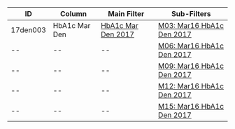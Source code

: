 ID | Column | Main Filter | Sub-Filters | 
-- | ------ | -------| -----------|
17den003| HbA1c Mar Den | [HbA1c Mar Den 2017](https://github.com/Edward-Yao31/Salud-Y-Vida-Report/blob/2017-Salud-Y-Vida-Report/main-filters/den/HbA1c%20Mar%20Den%202017) | [M03: Mar16 HbA1c Den 2017](https://github.com/Edward-Yao31/Salud-Y-Vida-Report/blob/2017-Salud-Y-Vida-Report/sub-filters/den/M03:%20Mar16%20HbA1c%20Den%202017)
-- | --| --|[M06: Mar16 HbA1c Den 2017](https://github.com/Edward-Yao31/Salud-Y-Vida-Report/blob/2017-Salud-Y-Vida-Report/sub-filters/den/M06:%20Mar16%20HbA1c%20Den%202017)|
-- | --| --|[M09: Mar16 HbA1c Den 2017](https://github.com/Edward-Yao31/Salud-Y-Vida-Report/blob/2017-Salud-Y-Vida-Report/sub-filters/den/M09:%20Mar16%20HbA1c%20Den%202017)|
-- | --| --|[M12: Mar16 HbA1c Den 2017](https://github.com/Edward-Yao31/Salud-Y-Vida-Report/blob/2017-Salud-Y-Vida-Report/sub-filters/den/M12:%20Mar16%20HbA1c%20Den%202017)|
-- | --| --|[M15: Mar16 HbA1c Den 2017](https://github.com/Edward-Yao31/Salud-Y-Vida-Report/blob/2017-Salud-Y-Vida-Report/sub-filters/den/M15:%20Mar16%20HbA1c%20Den%202017)|

